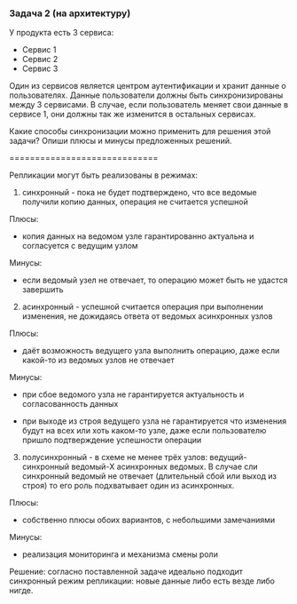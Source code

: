 ### **Задача 2 (на архитектуру)**

У продукта есть 3 сервиса:

- Сервис 1
- Сервис 2
- Сервис 3

Один из сервисов является центром аутентификации и хранит данные о пользователях. 
Данные пользователи должны быть синхронизированы между 3 сервисами. 
В случае, если пользователь меняет свои данные в сервисе 1, они должны так же изменится в остальных сервисах.

Какие способы синхронизации можно применить для решения этой задачи? Опиши плюсы и минусы предложенных решений.


=============================

Репликации могут быть реализованы в режимах:

1. синхронный - пока не будет подтверждено, что все ведомые получили копию данных, операция не считается успешной

Плюсы:

- копия данных на ведомом узле гарантированно актуальна и согласуется с ведущим узлом

Минусы:

- если ведомый узел не отвечает, то операцию может быть не удастся завершить

2. асинхронный - успешной считается операция при выполнении изменения, не дожидаясь ответа от ведомых асинхронных узлов

Плюсы:

- даёт возможность ведущего узла выполнить операцию, даже если какой-то из ведомых узлов не отвечает

Минусы:

- при сбое ведомого узла не гарантируется актуальность и согласованность данных

- при выходе из строя ведущего узла не гарантируется что изменения будут на всех или хоть каком-то узле, даже если пользователю пришло подтверждение успешности операции

3. полусинхронный - в схеме не менее трёх узлов: ведущий-синхронный ведомый-X асинхронных ведомых. В случае сли синхронный ведомый не отвечает (длительный сбой или выход из строя) то его роль подхватывает один из асинхронных.

Плюсы:

- собственно плюсы обоих вариантов, с небольшими замечаниями

Минусы:

- реализация мониторинга и механизма смены роли



Решение: согласно поставленной задаче идеально подходит синхронный режим репликации: новые данные либо есть везде либо нигде.
